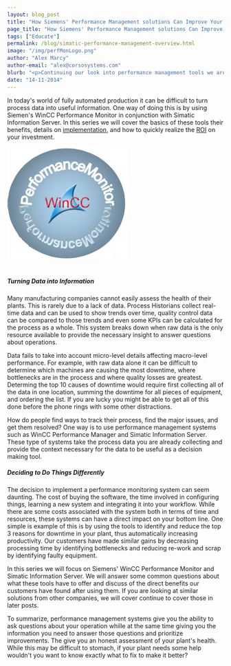 ```yaml
---
layout: blog_post
title: "How Siemens' Performance Management solutions Can Improve Your Bottom Line"
page_title: "How Siemens' Performance Management solutions Can Improve Your Bottom Line"
tags: ["Educate"]
permalink: /blog/simatic-performance-management-overview.html
image: "/img/perfMonLogo.png"
author: "Alex Marcy"
author-email: "alex@corsosystems.com"
blurb: "<p>Continuing our look into performance management tools we are taking a look at Siemens' solution using WinCC Performance Monitor and Simatic Information Server. We will discuss the system architecture, benefits, and details of implementation, including how to realize the ROI on your investment.</p>"
date: "14-11-2014"
---
```


<p>In today's world of fully automated production it can be difficult to turn process data into useful information. One way of doing this is by using Siemen's WinCC Performance Monitor in conjunction with Simatic Information Server. In this series we will cover the basics of these tools their benefits, details on <a href="/blog/wincc-performance-monitor.html">implementation</a>, and how to quickly realize the <a href="/blog/simatic-information-server.html">ROI</a> on your investment.</p>


<img src="/img/perfMonLogo.png" width="280px"/>
<br/>
<br/>

<h5><b>Turning Data into Information</b></h5>
<p>Many manufacturing companies cannot easily assess the health of their plants. This is rarely due to a lack of data. Process Historians collect real-time data and can be used to show trends over time, quality control data can be compared to those trends and even some KPIs can be calculated for the process as a whole. This system breaks down when raw data is the only resource available to provide the necessary insight to answer questions about operations.</p>

<p>Data fails to take into account micro-level details affecting macro-level performance. For example, with raw data alone it can be difficult to determine which machines are causing the most downtime, where bottlenecks are in the process and where quality losses are greatest. Determing the top 10 causes of downtime would require first collecting all of the data in one location, summing the downtime for all pieces of equipment, and ordering the list. If you are lucky you might be able to get all of this done before the phone rings with some other distractions.</p>

<p>How do people find ways to track their process, find the major issues, and get them resolved? One way is to use performance management systems such as WinCC Performance Manager and Simatic Information Server. These type of systems take the process data you are already collecting and provide the context necessary for the data to be useful as a decision making tool.</p>

<h5><b>Deciding to Do Things Differently</b></h5>
<p>The decision to implement a performance monitoring system can seem daunting. The cost of buying the software, the time involved in configuring things, learning a new system and integrating it into your workflow. While there are some costs associated with the system both in terms of time and resources, these systems can have a direct impact on your bottom line. One simple is example of this is by using the tools to identify and reduce the top 3 reasons for downtime in your plant, thus automatically increasing productivity. Our customers have made similar gains by decreasing processing time by identifying bottlenecks and reducing re-work and scrap by identifying faulty equipment.</p>

<p>In this series we will focus on Siemens' WinCC Performance Monitor and Simatic Information Server. We will answer some common questions about what these tools have to offer and discuss of the direct benefits our customers have found after using them. If you are looking at similar solutions from other companies, we will cover continue to cover those in later posts. </p>

<p>To summarize, performance management systems give you the ability to ask questions about your operation whille at the same time giving you the information you need to answer those questions and prioritize improvements. The give you an honest assessment of your plant's health. While this may be difficult to stomach, if your plant needs some help wouldn't you want to know exactly what to fix to make it better?</p>



